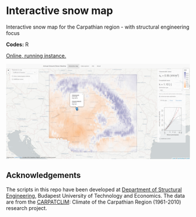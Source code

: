 Interactive snow map
====================

Interactive snow map for the Carpathian region - with structural engineering focus

__Codes:__ R

[Online, running instance.](http://hsz121.hsz.bme.hu:3838/shinyapp_snow_map/)

![alt text](illustration.png "illustration")
  
Acknowledgements
----------------

The scripts in this repo have been developed at [Department of Structural Engineering](http://www.epito.bme.hu/hidak-es-szerkezetek-tanszek), Budapest University of Technology and Economics.
The data are from the [CARPATCLIM](http://www.carpatclim-eu.org/pages/home/): Climate of the Carpathian Region (1961-2010) research project.